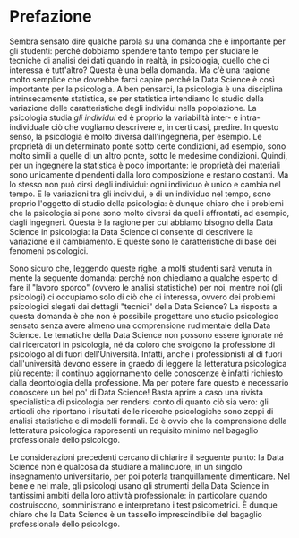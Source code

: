 # Prefazione

Sembra sensato dire qualche parola su una domanda che è importante per gli studenti: perché dobbiamo spendere tanto tempo per studiare le tecniche di analisi dei dati quando in realtà, in psicologia, quello che ci interessa è tutt'altro? Questa è una bella domanda. Ma c'è una ragione molto semplice che dovrebbe farci capire perché la Data Science è così importante per la psicologia. A ben pensarci, la psicologia è una disciplina intrinsecamente statistica, se per statistica intendiamo lo studio della variazione delle caratteristiche degli individui nella popolazione. La psicologia studia _gli individui_ ed è proprio la variabilità inter- e intra-individuale ciò che vogliamo descrivere e, in certi casi, predire. In questo senso, la psicologia è molto diversa dall'ingegneria, per esempio. Le proprietà di un determinato ponte sotto certe condizioni, ad esempio, sono molto simili a quelle di un altro ponte, sotto le medesime condizioni. Quindi, per un ingegnere la statistica è poco importante: le proprietà dei materiali sono unicamente dipendenti dalla loro composizione e restano costanti. Ma lo stesso non può dirsi degli individui: ogni individuo è unico e cambia nel tempo. E le variazioni tra gli individui, e di un individuo nel tempo, sono proprio l'oggetto di studio della psicologia: è dunque chiaro che i problemi che la psicologia si pone sono molto diversi da quelli affrontati, ad esempio, dagli ingegneri. Questa è la ragione per cui abbiamo bisogno della Data Science in psicologia: la Data Science ci consente di descrivere la variazione e il cambiamento. E queste sono le caratteristiche di base dei fenomeni psicologici.

Sono sicuro che, leggendo queste righe, a molti studenti sarà venuta in mente la seguente domanda: perché non chiediamo a qualche esperto di fare il "lavoro sporco" (ovvero le analisi statistiche) per noi, mentre noi (gli psicologi) ci occupiamo solo di ciò che ci interessa, ovvero dei problemi psicologici slegati dai dettagli "tecnici" della Data Science? La risposta a questa domanda è che non è possibile progettare uno studio psicologico sensato senza avere almeno una comprensione rudimentale della Data Science. Le tematiche della Data Science non possono essere ignorate né dai ricercatori in psicologia, né da coloro che svolgono la professione di psicologo al di fuori dell'Università. Infatti, anche i professionisti al di fuori dall'università devono essere in graedo di leggere la letteratura psicologica più recente: il continuo aggiornamento delle conoscenze è infatti richiesto dalla deontologia della professione. Ma per potere fare questo è necessario conoscere un bel po' di Data Science! Basta aprire a caso una rivista specialistica di psicologia per rendersi conto di quanto ciò sia vero: gli articoli che riportano i risultati delle ricerche psicologiche sono zeppi di analisi statistiche e di modelli formali. Ed è ovvio che la comprensione della letteratura psicologica rappresenti un requisito minimo nel bagaglio professionale dello psicologo.

Le considerazioni precedenti cercano di chiarire il seguente punto: la Data Science non è qualcosa da studiare a malincuore, in un singolo insegnamento universitario, per poi poterla tranquillamente dimenticare. Nel bene e nel male, gli psicologi usano gli strumenti della Data Science in tantissimi ambiti della loro attività professionale: in particolare quando costruiscono, somministrano e interpretano i test psicometrici. È dunque chiaro che la Data Science è un tassello imprescindibile del bagaglio professionale dello psicologo.
